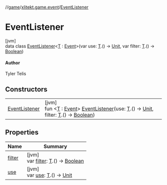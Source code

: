 //[game](../../../index.md)/[xlitekt.game.event](../index.md)/[EventListener](index.md)

# EventListener

[jvm]\
data class [EventListener](index.md)&lt;[T](index.md) : [Event](../-event/index.md)&gt;(var use: [T](index.md).() -&gt; [Unit](https://kotlinlang.org/api/latest/jvm/stdlib/kotlin/-unit/index.html), var filter: [T](index.md).() -&gt; [Boolean](https://kotlinlang.org/api/latest/jvm/stdlib/kotlin/-boolean/index.html))

#### Author

Tyler Telis

## Constructors

| | |
|---|---|
| [EventListener](-event-listener.md) | [jvm]<br>fun &lt;[T](index.md) : [Event](../-event/index.md)&gt; [EventListener](-event-listener.md)(use: [T](index.md).() -&gt; [Unit](https://kotlinlang.org/api/latest/jvm/stdlib/kotlin/-unit/index.html), filter: [T](index.md).() -&gt; [Boolean](https://kotlinlang.org/api/latest/jvm/stdlib/kotlin/-boolean/index.html)) |

## Properties

| Name | Summary |
|---|---|
| [filter](filter.md) | [jvm]<br>var [filter](filter.md): [T](index.md).() -&gt; [Boolean](https://kotlinlang.org/api/latest/jvm/stdlib/kotlin/-boolean/index.html) |
| [use](use.md) | [jvm]<br>var [use](use.md): [T](index.md).() -&gt; [Unit](https://kotlinlang.org/api/latest/jvm/stdlib/kotlin/-unit/index.html) |

